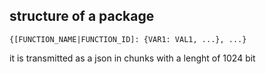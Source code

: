 ## structure of a package

`{[FUNCTION_NAME|FUNCTION_ID]: {VAR1: VAL1, ...}, ...}`

it is transmitted as a json in chunks with a lenght of 1024 bit

